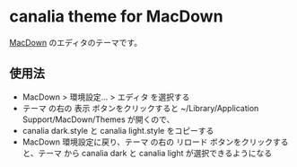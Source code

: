 # canalia theme for MacDown

[MacDown](https://macdown.uranusjr.com/) のエディタのテーマです。

## 使用法

- MacDown > 環境設定… > エディタ を選択する
- テーマ の右の 表示 ボタンをクリックすると ~/Library/Application Support/MacDown/Themes が開くので、
- canalia dark.style と canalia light.style をコピーする
- MacDown 環境設定に戻り、テーマ の右の リロード ボタンをクリックすると、テーマ から canalia dark と canalia light が選択できるようになる 
